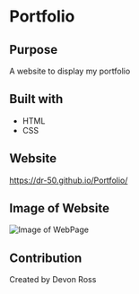 # Portfolio

## Purpose
A website to display my portfolio

## Built with
* HTML
* CSS

## Website
https://dr-50.github.io/Portfolio/

## Image of Website
![Image of WebPage](./assets/images/Portfolio-WebPage.png)

## Contribution
Created by Devon Ross
